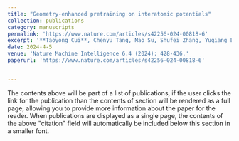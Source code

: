 ```yaml
---
title: "Geometry-enhanced pretraining on interatomic potentials"
collection: publications
category: manuscripts
permalink: 'https://www.nature.com/articles/s42256-024-00818-6'
excerpt: '**Taoyong Cui**, Chenyu Tang, Mao Su, Shufei Zhang, Yuqiang Li, Lei Bai, Yuhan Dong, Xingao Gong & Wanli Ouyang '
date: 2024-4-5
venue: 'Nature Machine Intelligence 6.4 (2024): 428-436.'
paperurl: 'https://www.nature.com/articles/s42256-024-00818-6'


---
```

The contents above will be part of a list of publications, if the user clicks the link for the publication than the contents of section will be rendered as a full page, allowing you to provide more information about the paper for the reader. When publications are displayed as a single page, the contents of the above "citation" field will automatically be included below this section in a smaller font.
